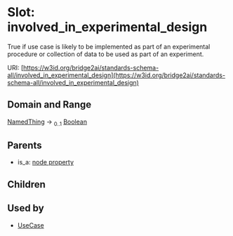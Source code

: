 
# Slot: involved_in_experimental_design


True if use case is likely to be implemented as part of an experimental procedure or collection of data to be used as part of an experiment.

URI: [https://w3id.org/bridge2ai/standards-schema-all/involved_in_experimental_design](https://w3id.org/bridge2ai/standards-schema-all/involved_in_experimental_design)


## Domain and Range

[NamedThing](NamedThing.md) &#8594;  <sub>0..1</sub> [Boolean](types/Boolean.md)

## Parents

 *  is_a: [node property](node_property.md)

## Children


## Used by

 * [UseCase](UseCase.md)

